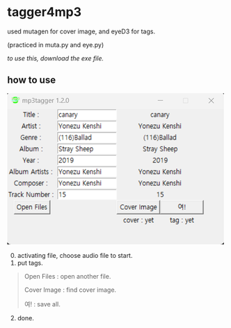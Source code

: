 # tagger4mp3

used mutagen for cover image, and eyeD3 for tags.

(practiced in muta.py and eye.py)

*to use this, download the exe file.*

## how to use
![tagger4mp3](/tutorial.png)

0. activating file, choose audio file to start.
1. put tags.
> Open Files : open another file.
>
> Cover Image : find cover image.
>
> 여! : save all.
2. done.

